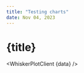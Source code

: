 ```yaml
---
title: "Testing charts"
date: Nov 04, 2023
---
```


<script lang="ts">
	import WhiskerPlotSsr from "$components/chart/WhiskerPlot.ssr.svelte";
	import WhiskerPlotClient from "$components/chart/WhiskerPlot.client.svelte";
    import rawData from "./bench.json"
    import {longestCommonPrefix, longestCommonSuffix} from "$lib/utils"

    const commandArray = rawData.results.map(entry=>entry.command)
    const prefixLen = longestCommonPrefix(commandArray).length
    const suffixLen = longestCommonSuffix(commandArray).length

    const data = rawData.results.map((entry) => {
        const command = entry.command
        const end = command.length - suffixLen
        return ({ ...entry, group: command.substring(prefixLen, end) })
    })
    console.log(data)
    
</script>

# {title}



<WhiskerPlotClient {data} />
